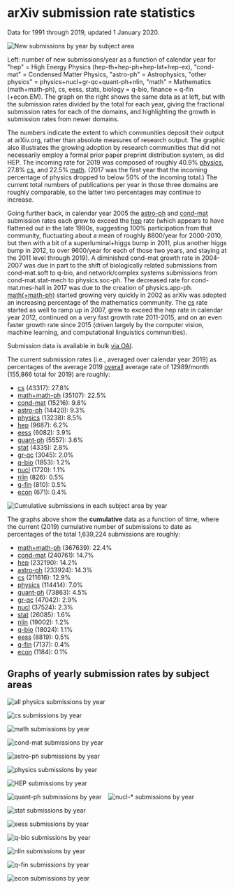 arXiv submission rate statistics
================================

Data for 1991 through 2019, updated 1 January 2020.

![New submissions by year by subject area](newsubs.png)

Left: number of new submissions/year as a function of calendar year for "hep" = High Energy Physics (hep-th+hep-ph+hep-lat+hep-ex), "cond-mat" = Condensed Matter Physics, "astro-ph" = Astrophysics, "other physics" = physics+nucl+gr-qc+quant-ph+nlin, "math" = Mathematics (math+math-ph), cs, eess, stats, biology = q-bio, finance = q-fin (+econ.EM). The graph on the right shows the same data as at left, but with the submission rates divided by the total for each year, giving the fractional submission rates for each of the domains, and highlighting the growth in submission rates from newer domains.

The numbers indicate the extent to which communities deposit their output at arXiv.org, rather than absolute measures of research output. The graphic also illustrates the growing adoption by research communities that did not necessarily employ a formal prior paper preprint distribution system, as did HEP. The incoming rate for 2019 was composed of roughly 40.9% [physics](#phys_yearly), 27.8% [cs](#cs_yearly), and 22.5% [math](#math_yearly). (2017 was the first year that the incoming percentage of physics dropped to below 50% of the incoming total.) The current total numbers of publications per year in those three domains are roughly comparable, so the latter two percentages may continue to increase.

Going further back, in calendar year 2005 the [astro-ph](#astro-ph_yearly) and [cond-mat](#cond-mat_yearly) submission rates each grew to exceed the [hep](#hep_yearly) rate (which appears to have flattened out in the late 1990s, suggesting 100% participation from that community, fluctuating about a mean of roughly 8800/year for 2000-2010, but then with a bit of a superluminal+higgs bump in 2011, plus another higgs bump in 2012, to over 9600/year for each of those two years, and staying at the 2011 level through 2019). A diminished cond-mat growth rate in 2004-2007 was due in part to the shift of biologically related submissions from cond-mat.soft to q-bio, and network/complex systems submissions from cond-mat.stat-mech to physics.soc-ph. The decreased rate for cond-mat.mes-hall in 2017 was due to the creation of physics.app-ph. [math(+math-ph](#math_yearly)) started growing very quickly in 2002 as arXiv was adopted an increasing percentage of the mathematics community. The [cs](#cs_yearly) rate started as well to ramp up in 2007, grew to exceed the hep rate in calendar year 2012, continued on a very fast growth rate 2011-2015, and on an even faster growth rate since 2015 (driven largely by the computer vision, machine learning, and computational linguistics communities).

Submission data is available in bulk [via OAI](../../oa).

The current submission rates (i.e., averaged over calendar year 2019) as percentages of the average 2019 [overall](http://arxiv.org/stats/monthly_submissions) average rate of 12989/month (155,866 total for 2019) are roughly:

*   [cs](#cs_yearly) (43317): 27.8%
*   [math+math-ph](#math_yearly) (35107): 22.5%
*   [cond-mat](#cond-mat_yearly) (15216): 9.8%
*   [astro-ph](#astro-ph_yearly) (14420): 9.3%
*   [physics](#physics_yearly) (13238): 8.5%
*   [hep](#hep_yearly) (9687): 6.2%
*   [eess](#eess_yearly) (6082): 3.9%
*   [quant-ph](#quant-ph_gr-qc_yearly) (5557): 3.6%
*   [stat](#stat_yearly) (4335): 2.8%
*   [gr-qc](#quant-ph_gr-qc_yearly) (3045): 2.0%
*   [q-bio](#q-bio_yearly) (1853): 1.2%
*   [nucl](#nucl_yearly) (1720): 1.1%
*   [nlin](#nlin_yearly) (826): 0.5%
*   [q-fin](#q-fin_yearly) (810): 0.5%
*   [econ](#econ_yearly) (671): 0.4%

![Cumulative submissions in each subject area by year](cumsubs.png)

The graphs above show the **cumulative** data as a function of time, where the current (2019) cumulative number of submissions to date as percentages of the total 1,639,224 submissions are roughly:

*   [math+math-ph](#math_yearly) (367639): 22.4%
*   [cond-mat](#cond-mat_yearly) (240761): 14.7%
*   [hep](#hep_yearly) (232190): 14.2%
*   [astro-ph](#astro-ph_yearly) (233924): 14.3%
*   [cs](#cs_yearly) (211616): 12.9%
*   [physics](#physics_yearly) (114414): 7.0%
*   [quant-ph](#quant-ph_gr-qc_yearly) (73863): 4.5%
*   [gr-qc](#quant-ph_gr-qc_yearly) (47042): 2.9%
*   [nucl](#nucl_yearly) (37524): 2.3%
*   [stat](#stat_yearly) (26085): 1.6%
*   [nlin](#nlin_yearly) (19002): 1.2%
*   [q-bio](#q-bio_yearly) (18024): 1.1%
*   [eess](#eess_yearly) (8819): 0.5%
*   [q-fin](#q-fin_yearly) (7137): 0.4%
*   [econ](#econ_yearly) (1184): 0.1%

Graphs of yearly submission rates by subject areas
--------------------------------------------------

![all physics submissions by year](phys_yearly.png)

<span id="cs_yearly"></span>
![cs submissions by year](cs_yearly.png)

<span id="math_yearly"></span>
![math submissions by year](math_yearly.png)

<span id="cond-mat_yearly"></span>
![cond-mat submissions by year](cond-mat_yearly.png)

<span id="astro-ph_yearly"></span>
![astro-ph submissions by year](astro-ph_yearly.png)

<span id="physics_yearly"></span>
![physics submissions by year](physics_yearly.png)

<span id="hep_yearly"></span>
![HEP submissions by year](hep_yearly.png)

<span id="quant-ph_gr-q_yearly"></span>
![quant-ph submissions by year](quant-ph_gr-qc_yearly.png)    ![nucl-* submissions by year](nucl_yearly.png)

<span id="stat_yearly"></span>
![stat submissions by year](stat_yearly.png)

<span id="eess_yearly"></span>
![eess submissions by year](eess_yearly.png)

<span id="q-bio_yearly"></span>
![q-bio submissions by year](q-bio_yearly.png)

<span id="nlin_yearly"></span>
![nlin submissions by year](nlin_yearly.png)

<span id="q-fin_yearly"></span>
![q-fin submissions by year](q-fin_yearly.png)

<span id="econ_yearly"></span>
![econ submissions by year](econ_yearly.png)
